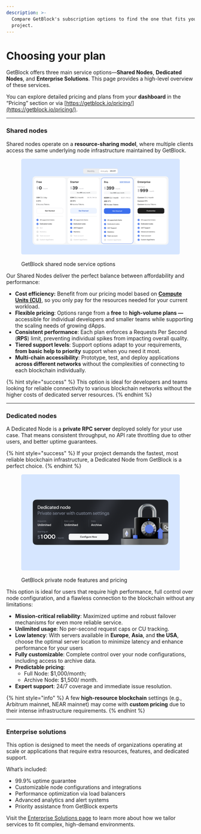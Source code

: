 ```yaml
---
description: >-
  Compare GetBlock's subscription options to find the one that fits your
  project.
---
```


# Choosing your plan

GetBlock offers three main service options—**Shared Nodes**, **Dedicated Nodes**, and **Enterprise Solutions**. This page provides a high-level overview of these services.

You can explore detailed pricing and plans from your **dashboard** in the “Pricing” section or via [https://getblock.io/pricing/](https://getblock.io/pricing/).

***

### Shared nodes

Shared nodes operate on a **resource-sharing model**, where multiple clients access the same underlying node infrastructure maintained by GetBlock.&#x20;

<figure><img src="../../.gitbook/assets/Shared_Plans.svg" alt="GetBlock shared RPC node pricing options"><figcaption><p>GetBlock shared node service options</p></figcaption></figure>

Our Shared Nodes deliver the perfect balance between affordability and performance:&#x20;

* **Cost efficiency:** Benefit from our pricing model based on [**Compute Units (CU)**](what-counts-as-a-cu.md), so you only pay for the resources needed for your current workload.&#x20;
* **Flexible pricing**: Options range from a **free** to **high-volume plans —** accessible for individual developers and smaller teams while supporting the scaling needs of growing dApps.
* **Consistent performance**: Each plan enforces a Requests Per Second (**RPS**) limit, preventing individual spikes from impacting overall quality.
* **Tiered support levels**: Support options adapt to your requirements, **from basic help to priority** support when you need it most.
* **Multi-chain accessibility**: Prototype, test, and deploy applications **across different networks** without the complexities of connecting to each blockchain individually.

{% hint style="success" %}
This option is ideal for developers and teams looking for reliable connectivity to various blockchain networks without the higher costs of dedicated server resources.
{% endhint %}

***

### Dedicated nodes

A Dedicated Node is a **private RPC server** deployed solely for your use case. That means consistent throughput, no API rate throttling due to other users, and better uptime guarantees.

{% hint style="success" %}
If your project demands the fastest, most reliable blockchain infrastructure, a Dedicated Node from GetBlock is a perfect choice.
{% endhint %}

<figure><img src="../../.gitbook/assets/Dedic_Plan.svg" alt="What does it cost to deploy a private blockchain node"><figcaption><p>GetBlock private node features and pricing</p></figcaption></figure>

This option is ideal for users that require high performance, full control over node configuration, and a flawless connection to the blockchain without any limitations:

* **Mission-critical reliability**: Maximized uptime and robust failover mechanisms for even more reliable service.
* **Unlimited usage**: No per-second request caps or CU tracking.&#x20;
* **Low latency**: With servers available in **Europe**, **Asia**, and **the USA**, choose the optimal server location to minimize latency and enhance performance for your users
* **Fully customizable**: Complete control over your node configurations, including access to archive data.
* **Predictable pricing**:
  * Full Node: $1,000/month;
  * Archive Node: $1,500/ month.
* **Expert support**: 24/7 coverage and immediate issue resolution.

{% hint style="info" %}
A few **high-resource blockchain** settings (e.g., Arbitrum mainnet, NEAR mainnet) may come with **custom pricing** due to their intense infrastructure requirements.
{% endhint %}

***

### Enterprise solutions

This option is designed to meet the needs of organizations operating at scale or applications that require extra resources, features, and dedicated support.

What’s included:

* 99.9% uptime guarantee
* Customizable node configurations and integrations
* Performance optimization via load balancers
* Advanced analytics and alert systems
* Priority assistance from GetBlock experts

Visit the [Enterprise Solutions page](https://getblock.io/enterprise-api/) to learn more about how we tailor services to fit complex, high-demand environments.

